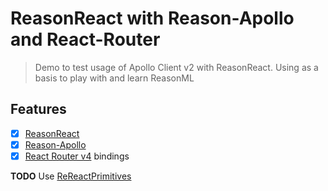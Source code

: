 # ReasonReact with Reason-Apollo and React-Router

> Demo to test usage of Apollo Client v2 with ReasonReact. Using as a basis to play with and learn ReasonML

## Features

- [x] [ReasonReact](https://reasonml.github.io/reason-react/)
- [x] [Reason-Apollo](https://github.com/Gregoirevda/reason-apollo)
- [x] [React Router v4](https://reacttraining.com/react-router/api) bindings

**TODO**
Use [ReReactPrimitives](https://github.com/bloodyowl/reReactPrimitives)